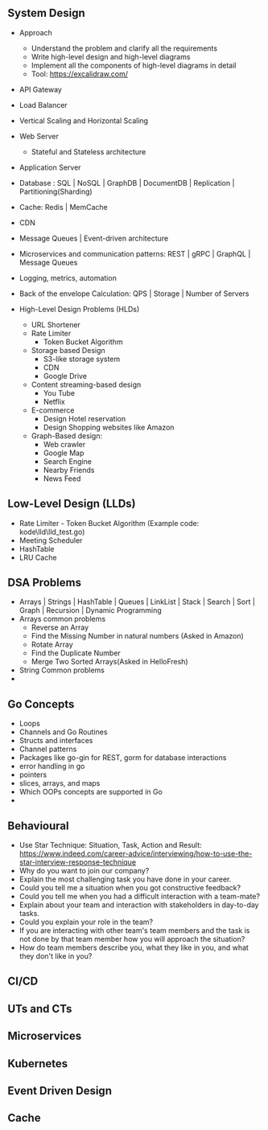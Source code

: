 ## System Design
  - Approach
    - Understand the problem and clarify all the requirements
    - Write high-level design and high-level diagrams
    - Implement all the components of high-level diagrams in detail
    - Tool: https://excalidraw.com/
        
  - API Gateway
  - Load Balancer
  - Vertical Scaling and Horizontal Scaling
  - Web Server
      - Stateful and Stateless architecture
  - Application Server
  - Database : SQL | NoSQL | GraphDB | DocumentDB | Replication | Partitioning(Sharding) 
  - Cache: Redis | MemCache
  - CDN
  - Message Queues |  Event-driven architecture
  - Microservices and communication patterns: REST | gRPC | GraphQL | Message Queues
  - Logging, metrics, automation
  - Back of the envelope Calculation: QPS | Storage | Number of Servers
  - High-Level Design Problems (HLDs)
     - URL Shortener
     - Rate Limiter
        - Token Bucket Algorithm
     - Storage based Design
        - S3-like storage system
        - CDN
        - Google Drive
     - Content streaming-based design
         - You Tube
         - Netflix
     -  E-commerce
         - Design Hotel reservation
         - Design Shopping websites like Amazon
     -  Graph-Based design:
        - Web crawler
        - Google Map
        - Search Engine
        - Nearby Friends
        - News Feed

## Low-Level Design (LLDs)
  - Rate Limiter
        - Token Bucket Algorithm (Example code: kode\lld\lld_test.go)
  - Meeting Scheduler
  - HashTable
  - LRU Cache

## DSA Problems
   - Arrays | Strings | HashTable | Queues | LinkList | Stack | Search | Sort | Graph | Recursion | Dynamic Programming
   - Arrays common problems
     - Reverse an Array
     - Find the Missing Number in natural numbers (Asked in Amazon)
     - Rotate Array
     - Find the Duplicate Number
     - Merge Two Sorted Arrays(Asked in HelloFresh)
   - String Common problems
   - 

## Go Concepts
  - Loops
  - Channels and Go Routines
  - Structs and interfaces
  - Channel patterns
  - Packages like go-gin for REST, gorm for database interactions
  - error handling in go
  - pointers
  - slices, arrays, and maps
  - Which OOPs concepts are supported in Go
  - 
## Behavioural
  - Use Star Technique: Situation, Task, Action and Result: https://www.indeed.com/career-advice/interviewing/how-to-use-the-star-interview-response-technique
  - Why do you want to join our company?
  - Explain the most challenging task you have done in your career.
  - Could you tell me a situation when you got constructive feedback?
  - Could you tell me when you had a difficult interaction with a team-mate?
  - Explain about your team and interaction with stakeholders in day-to-day tasks.
  - Could you explain your role in the team?
  - If you are interacting with other team's team members and the task is not done by that team member how you will approach the situation?
  - How do team members describe you, what they like in you, and what they don't like in you?
## CI/CD

## UTs and CTs

## Microservices

## Kubernetes

## Event Driven Design

## Cache
